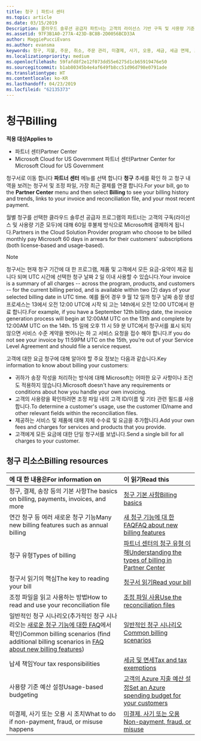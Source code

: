 ```yaml
---
title: 청구 | 파트너 센터
ms.topic: article
ms.date: 03/15/2019
Description: 클라우드 솔루션 공급자 파트너는 고객의 라이선스 기반 구독 및 사용량 기준 구독에 대해 60일 후불제 방식으로 Microsoft에 결제하게 됩니다.
ms.assetid: 97F3B1A0-277A-423D-BC8B-2D0056BCD33A
author: MaggiePucciEvans
ms.author: evansma
keywords: 청구, 지불, 주문, 취소, 주문 관리, 미결제, 사기, 오용, 세금, 세금 면제, 조정 파일
ms.localizationpriority: medium
ms.openlocfilehash: 59fafd8f2e12f073dd55e6275d1cb65919476e50
ms.sourcegitcommit: b1ab80345b4e4af649fb8cc51d96d798e0791ade
ms.translationtype: HT
ms.contentlocale: ko-KR
ms.lasthandoff: 04/23/2019
ms.locfileid: "62135373"
---
```

# <a name="billing"></a><span data-ttu-id="b4e51-104">청구</span><span class="sxs-lookup"><span data-stu-id="b4e51-104">Billing</span></span>

<span data-ttu-id="b4e51-105">**적용 대상**</span><span class="sxs-lookup"><span data-stu-id="b4e51-105">**Applies to**</span></span>

-  <span data-ttu-id="b4e51-106">파트너 센터</span><span class="sxs-lookup"><span data-stu-id="b4e51-106">Partner Center</span></span>
-  <span data-ttu-id="b4e51-107">Microsoft Cloud for US Government 파트너 센터</span><span class="sxs-lookup"><span data-stu-id="b4e51-107">Partner Center for Microsoft Cloud for US Government</span></span>
 
 
<span data-ttu-id="b4e51-108">청구서로 이동 합니다 **파트너 센터** 메뉴를 선택 합니다 **청구** 추세를 확인 하 고 청구 내역을 보려는 청구서 및 조정 파일, 가장 최근 결제를 연결 합니다.</span><span class="sxs-lookup"><span data-stu-id="b4e51-108">For your bill, go to the **Partner Center** menu and then select **Billing** to see your billing history and trends, links to your invoice and reconciliation file, and your most recent payment.</span></span>

<span data-ttu-id="b4e51-109">월별 청구를 선택한 클라우드 솔루션 공급자 프로그램의 파트너는 고객의 구독(라이선스 및 사용량 기준 모두)에 대해 60일 후불제 방식으로 Microsoft에 결제하게 됩니다.</span><span class="sxs-lookup"><span data-stu-id="b4e51-109">Partners in the Cloud Solution Provider program who choose to be billed monthly pay Microsoft 60 days in arrears for their customers' subscriptions (both license-based and usage-based).</span></span>

> [!NOTE]  
> <span data-ttu-id="b4e51-110">청구서는 현재 청구 기간에 대 한 프로그램, 제품 및 고객에서 모든 요금-요약이 제공 됩니다 되며 UTC 시간에 선택한 청구 날짜 2 일 이내 사용할 수 있습니다.</span><span class="sxs-lookup"><span data-stu-id="b4e51-110">Your invoice is a summary of all charges -- across the program, products, and customers -- for the current billing period, and is available within two (2) days of your selected billing date in UTC time.</span></span> <span data-ttu-id="b4e51-111">예를 들어 경우 9 월 12 일까 청구 날짜 송장 생성 프로세스는 13에서 오전 12:00 UTC에 시작 되 고는 14th에서 오전 12:00 UTC에서 완료 합니다.</span><span class="sxs-lookup"><span data-stu-id="b4e51-111">For example, if you have a September 12th billing date, the invoice generation process will begin at 12:00AM UTC on the 13th and complete by 12:00AM UTC on the 14th.</span></span> <span data-ttu-id="b4e51-112">15 일에 오후 11 시 59 분 UTC에서 청구서를 표시 되지 않으면 서비스 수준 계약을 벗어나는 하 고 서비스 요청을 접수 해야 합니다.</span><span class="sxs-lookup"><span data-stu-id="b4e51-112">If you do not see your invoice by 11:59PM UTC on the 15th, you’re out of your Service Level Agreement and should file a service request.</span></span> 

<span data-ttu-id="b4e51-113">고객에 대한 요금 청구에 대해 알아야 할 주요 정보는 다음과 같습니다.</span><span class="sxs-lookup"><span data-stu-id="b4e51-113">Key information to know about billing your customers:</span></span>

-   <span data-ttu-id="b4e51-114">귀하가 송장 작성을 처리하는 방식에 대해 Microsoft는 어떠한 요구 사항이나 조건도 적용하지 않습니다.</span><span class="sxs-lookup"><span data-stu-id="b4e51-114">Microsoft doesn't have any requirements or conditions about how you handle your own invoicing.</span></span>
-   <span data-ttu-id="b4e51-115">고객의 사용량을 확인하려면 조정 파일 내의 고객 ID/이름 및 기타 관련 필드를 사용합니다.</span><span class="sxs-lookup"><span data-stu-id="b4e51-115">To determine a customer's usage, use the customer ID/name and other relevant fields within the reconciliation files.</span></span>
-   <span data-ttu-id="b4e51-116">제공하는 서비스 및 제품에 대해 자체 수수료 및 요금을 추가합니다.</span><span class="sxs-lookup"><span data-stu-id="b4e51-116">Add your own fees and charges for services and products that you provide.</span></span>
-   <span data-ttu-id="b4e51-117">고객에게 모든 요금에 대한 단일 청구서를 보냅니다.</span><span class="sxs-lookup"><span data-stu-id="b4e51-117">Send a single bill for all charges to your customer.</span></span>

## <a name="billing-resources"></a><span data-ttu-id="b4e51-118">청구 리소스</span><span class="sxs-lookup"><span data-stu-id="b4e51-118">Billing resources</span></span>
|<span data-ttu-id="b4e51-119">**에 대 한 내용은**</span><span class="sxs-lookup"><span data-stu-id="b4e51-119">**For information on**</span></span>   |<span data-ttu-id="b4e51-120">**이 읽기**</span><span class="sxs-lookup"><span data-stu-id="b4e51-120">**Read this**</span></span>    |
|:-----------------------------|:-----------------|
|<span data-ttu-id="b4e51-121">청구, 결제, 송장 등의 기본 사항</span><span class="sxs-lookup"><span data-stu-id="b4e51-121">The basics on billing, payments, invoices, and  more</span></span>   |[<span data-ttu-id="b4e51-122">청구 기본 사항</span><span class="sxs-lookup"><span data-stu-id="b4e51-122">Billing basics</span></span>](billing-basics.md)
|<span data-ttu-id="b4e51-123">연간 청구 등 여러 새로운 청구 기능</span><span class="sxs-lookup"><span data-stu-id="b4e51-123">Many new billing features such as annual billing</span></span>   |[<span data-ttu-id="b4e51-124">새 청구 기능에 대 한 FAQ</span><span class="sxs-lookup"><span data-stu-id="b4e51-124">FAQ about new billing features</span></span>](faq-about-new-billing-features.md)|
|<span data-ttu-id="b4e51-125">청구 유형</span><span class="sxs-lookup"><span data-stu-id="b4e51-125">Types of billing</span></span>   |[<span data-ttu-id="b4e51-126">파트너 센터의 청구 유형 이해</span><span class="sxs-lookup"><span data-stu-id="b4e51-126">Understanding the types of billing in Partner Center</span></span>](billing-different-types.md)   |
|<span data-ttu-id="b4e51-127">청구서 읽기의 핵심</span><span class="sxs-lookup"><span data-stu-id="b4e51-127">The key to reading your bill</span></span>   |[<span data-ttu-id="b4e51-128">청구서 읽기</span><span class="sxs-lookup"><span data-stu-id="b4e51-128">Read your bill</span></span>](read-your-bill.md)   |
|<span data-ttu-id="b4e51-129">조정 파일을 읽고 사용하는 방법</span><span class="sxs-lookup"><span data-stu-id="b4e51-129">How to read and use your reconciliation file</span></span>   |[<span data-ttu-id="b4e51-130">조정 파일 사용</span><span class="sxs-lookup"><span data-stu-id="b4e51-130">Use the reconciliation files</span></span>](use-the-reconciliation-files.md)|
|<span data-ttu-id="b4e51-131">일반적인 청구 시나리오(추가적인 청구 시나리오는 [새로운 청구 기능에 대한 FAQ](faq-about-new-billing-features.md)에서 확인)</span><span class="sxs-lookup"><span data-stu-id="b4e51-131">Common billing scenarios (find additional billing scenarios in [FAQ about new billing features](faq-about-new-billing-features.md))</span></span>|[<span data-ttu-id="b4e51-132">일반적인 청구 시나리오</span><span class="sxs-lookup"><span data-stu-id="b4e51-132">Common billing scenarios</span></span>](common-billing-scenarios.md)|
|<span data-ttu-id="b4e51-133">납세 책임</span><span class="sxs-lookup"><span data-stu-id="b4e51-133">Your tax responsibilities</span></span>   | [<span data-ttu-id="b4e51-134">세금 및 면세</span><span class="sxs-lookup"><span data-stu-id="b4e51-134">Tax and tax exemptions</span></span>](tax-and-tax-exemptions.md)|
|<span data-ttu-id="b4e51-135">사용량 기준 예산 설정</span><span class="sxs-lookup"><span data-stu-id="b4e51-135">Usage-based budgeting</span></span>    |[<span data-ttu-id="b4e51-136">고객의 Azure 지출 예산 설정</span><span class="sxs-lookup"><span data-stu-id="b4e51-136">Set an Azure spending budget for your customers</span></span>](set-an-azure-spending-budget-for-your-customers.md)|
|<span data-ttu-id="b4e51-137">미결제, 사기 또는 오용 시 조치</span><span class="sxs-lookup"><span data-stu-id="b4e51-137">What to do if non-payment, fraud, or misuse happens</span></span>   |[<span data-ttu-id="b4e51-138">미결제, 사기 또는 오용</span><span class="sxs-lookup"><span data-stu-id="b4e51-138">Non-payment, fraud, or misuse</span></span>](non-payment--fraud--or-misuse.md)|




















